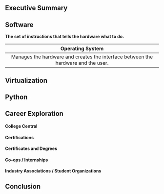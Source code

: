 ## Executive Summary
## Software

**The set of instructions that tells the hardware what to do.**

|Operating System|
|:--------------:|
|Manages the hardware and creates the interface between the hardware and the user.|

## Virtualization
## Python
## Career Exploration
#### College Central
#### Certifications
#### Certificates and Degrees
#### Co-ops / Internships
#### Industry Associations / Student Organizations
## Conclusion
